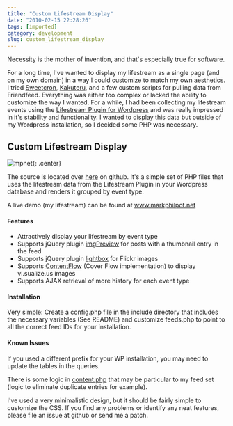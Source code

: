 ```yaml
---
title: "Custom Lifestream Display"
date: "2010-02-15 22:28:26"
tags: [imported]
category: development
slug: custom_lifestream_display
---
```


Necessity is the mother of invention, and that's especially true for software.

For a long time, I've wanted to display my lifestream as a single page (and on
my own domain) in a way I could customize to match my own aesthetics. I tried
<a href="http://code.google.com/p/sweetcron/">Sweetcron</a>,
<a href="http://github.com/dominiek/kakuteru">Kakuteru</a>, and a few custom
scripts for pulling data from Friendfeed. Everything was either too complex or
lacked the ability to customize the way I wanted. For a while, I had been
collecting my lifestream events using the
<a href="http://www.enthropia.com/labs/wp-lifestream/">Lifestream Plugin for
Wordpress</a> and was really impressed in it's stability and functionality. I
wanted to display this data but outside of my Wordpress installation, so I
decided some PHP was necessary.

<h2>Custom Lifestream Display</h2>

![mpnet]({filename}/images/2010/mpnet.png){: .center}

The source is located over <a href="http://github.com/griphiam/mpnet">here</a>
on github. It's a simple set of PHP files that uses the lifestream data from the
Lifestream Plugin in your Wordpress database and renders it grouped by event
type.

A live demo (my lifestream) can be found at
<a href="http://www.markphilpot.net">www.markphilpot.net</a>

<h4>Features</h4>

<ul>
	<li>Attractively display your lifestream by event type</li>
	<li>Supports jQuery plugin <a href="http://james.padolsey.com/demos/imgPreview/full/">imgPreview</a> for posts with a thumbnail entry in the feed</li>
	<li>Supports jQuery plugin <a href="http://leandrovieira.com/projects/jquery/lightbox/">lightbox</a> for Flickr images</li>
	<li>Supports <a href="http://www.jacksasylum.eu/ContentFlow/">ContentFlow</a> (Cover Flow implementation) to display vi.sualize.us images</li>
	<li>Supports AJAX retrieval of more history for each event type</li>
</ul>

<h4>Installation</h4>

Very simple: Create a config.php file in the include directory that includes the
necessary variables (See README) and customize feeds.php to point to all the
correct feed IDs for your installation.

<h4>Known Issues</h4>

If you used a different prefix for your WP installation, you may need to update
the tables in the queries.

There is some logic in
<a href="http://github.com/griphiam/mpnet/blob/master/include/content.php">content.php</a>
that may be particular to my feed set (logic to eliminate duplicate entries for
example).

I've used a very minimalistic design, but it should be fairly simple to
customize the CSS. If you find any problems or identify any neat features,
please file an issue at github or send me a patch.
